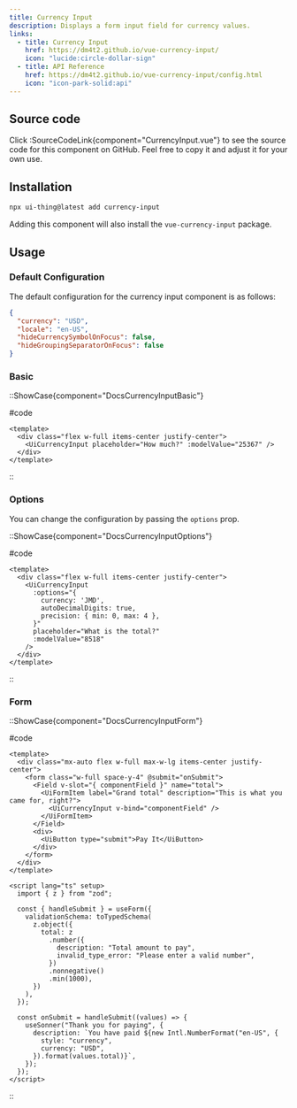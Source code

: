 ```yaml
---
title: Currency Input
description: Displays a form input field for currency values.
links:
  - title: Currency Input
    href: https://dm4t2.github.io/vue-currency-input/
    icon: "lucide:circle-dollar-sign"
  - title: API Reference
    href: https://dm4t2.github.io/vue-currency-input/config.html
    icon: "icon-park-solid:api"
---
```


## Source code

Click :SourceCodeLink{component="CurrencyInput.vue"} to see the source code for this component on GitHub. Feel free to copy it and adjust it for your own use.

## Installation

```bash
npx ui-thing@latest add currency-input
```

Adding this component will also install the `vue-currency-input` package.

## Usage

### Default Configuration

The default configuration for the currency input component is as follows:

```json
{
  "currency": "USD",
  "locale": "en-US",
  "hideCurrencySymbolOnFocus": false,
  "hideGroupingSeparatorOnFocus": false
}
```

### Basic

::ShowCase{component="DocsCurrencyInputBasic"}

#code

```vue [DocsCurrencyInputBasic.vue]
<template>
  <div class="flex w-full items-center justify-center">
    <UiCurrencyInput placeholder="How much?" :modelValue="25367" />
  </div>
</template>
```

::

### Options

You can change the configuration by passing the `options` prop.

::ShowCase{component="DocsCurrencyInputOptions"}

#code

```vue [DocsCurrencyInputOptions.vue]
<template>
  <div class="flex w-full items-center justify-center">
    <UiCurrencyInput
      :options="{
        currency: 'JMD',
        autoDecimalDigits: true,
        precision: { min: 0, max: 4 },
      }"
      placeholder="What is the total?"
      :modelValue="8518"
    />
  </div>
</template>
```

::

### Form

::ShowCase{component="DocsCurrencyInputForm"}

#code

```vue [DocsCurrencyInputForm.vue]
<template>
  <div class="mx-auto flex w-full max-w-lg items-center justify-center">
    <form class="w-full space-y-4" @submit="onSubmit">
      <Field v-slot="{ componentField }" name="total">
        <UiFormItem label="Grand total" description="This is what you came for, right?">
          <UiCurrencyInput v-bind="componentField" />
        </UiFormItem>
      </Field>
      <div>
        <UiButton type="submit">Pay It</UiButton>
      </div>
    </form>
  </div>
</template>

<script lang="ts" setup>
  import { z } from "zod";

  const { handleSubmit } = useForm({
    validationSchema: toTypedSchema(
      z.object({
        total: z
          .number({
            description: "Total amount to pay",
            invalid_type_error: "Please enter a valid number",
          })
          .nonnegative()
          .min(1000),
      })
    ),
  });

  const onSubmit = handleSubmit((values) => {
    useSonner("Thank you for paying", {
      description: `You have paid ${new Intl.NumberFormat("en-US", {
        style: "currency",
        currency: "USD",
      }).format(values.total)}`,
    });
  });
</script>
```

::
